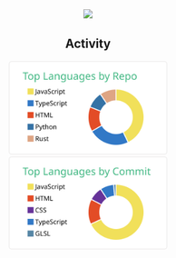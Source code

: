 <div align="center">
  <img src="https://github.com/user-attachments/assets/efda9b87-c30a-437b-95cb-b0d7f98b2208" width="150" />
</div>

<h2 align="center">Activity</h2>
<div align="center">
  <a href="https://github.com/vn7n24fzkq/github-profile-summary-cards" target="_blank">
    <img src="https://raw.githubusercontent.com/shumatsumoto/shumatsumoto/master/profile-summary-card-output/vue/1-repos-per-language.svg" width="280" />
  </a>
  <a href="https://github.com/vn7n24fzkq/github-profile-summary-cards" target="_blank">
    <img src="https://raw.githubusercontent.com/shumatsumoto/shumatsumoto/master/profile-summary-card-output/vue/2-most-commit-language.svg" width="280" />
  </a>
</div>
